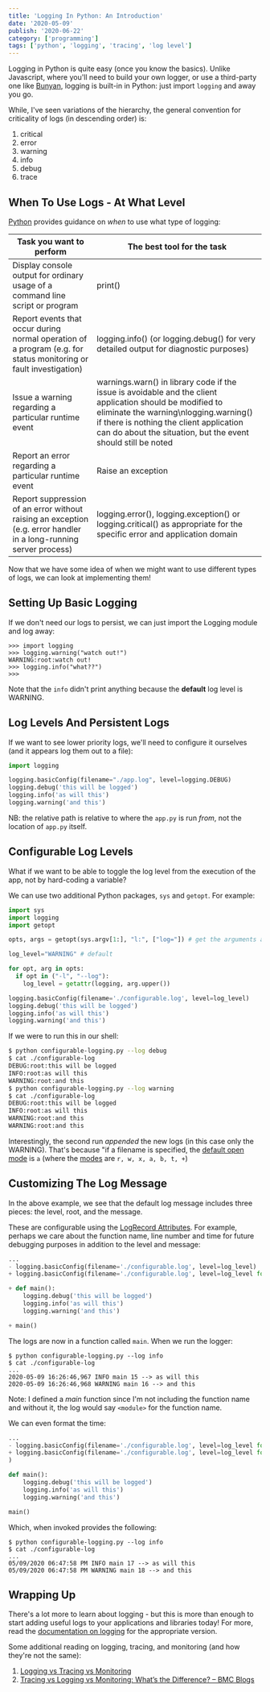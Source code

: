 ```yaml
---
title: 'Logging In Python: An Introduction'
date: '2020-05-09'
publish: '2020-06-22'
category: ['programming']
tags: ['python', 'logging', 'tracing', 'log level']
---
```


Logging in Python is quite easy (once you know the basics). Unlike Javascript, where you'll need to build your own logger, or use a third-party one like [Bunyan](../../2020-02-27/easy-logging-bunyan), logging is built-in in Python: just import `logging` and away you go.

While, I've seen variations of the hierarchy, the general convention for criticality of logs (in descending order) is:

1. critical
2. error
3. warning
4. info
5. debug
6. trace

## When To Use Logs - At What Level

[Python](https://docs.python.org/3.8/howto/logging.html#when-to-use-logging) provides guidance on _when_ to use what type of logging:

| Task you want to perform                                                                                          | The best tool for the task                                                                                                                                                                                                                                     |
| ----------------------------------------------------------------------------------------------------------------- | -------------------------------------------------------------------------------------------------------------------------------------------------------------------------------------------------------------------------------------------------------------- |
| Display console output for ordinary usage of a command line script or program                                     | print()                                                                                                                                                                                                                                                        |
| Report events that occur during normal operation of a program (e.g. for status monitoring or fault investigation) | logging.info() (or logging.debug() for very detailed output for diagnostic purposes)                                                                                                                                                                           |
| Issue a warning regarding a particular runtime event                                                              | warnings.warn() in library code if the issue is avoidable and the client application should be modified to eliminate the warning\nlogging.warning() if there is nothing the client application can do about the situation, but the event should still be noted |
| Report an error regarding a particular runtime event                                                              | Raise an exception                                                                                                                                                                                                                                             |
| Report suppression of an error without raising an exception (e.g. error handler in a long-running server process) | logging.error(), logging.exception() or logging.critical() as appropriate for the specific error and application domain                                                                                                                                        |

Now that we have some idea of when we might want to use different types of logs, we can look at implementing them!

## Setting Up Basic Logging

If we don't need our logs to persist, we can just import the Logging module and log away:

```python:title=basic-logging
>>> import logging
>>> logging.warning("watch out!")
WARNING:root:watch out!
>>> logging.info("what??")
>>>
```

Note that the `info` didn't print anything because the **default** log level is WARNING.

## Log Levels And Persistent Logs

If we want to see lower priority logs, we'll need to configure it ourselves (and it appears log them out to a file):

```python:title=app.py
import logging

logging.basicConfig(filename="./app.log", level=logging.DEBUG)
logging.debug('this will be logged')
logging.info('as will this')
logging.warning('and this')
```

NB: the relative path is relative to where the `app.py` is run _from_, not the location of `app.py` itself.

## Configurable Log Levels

What if we want to be able to toggle the log level from the execution of the app, not by hard-coding a variable?

We can use two additional Python packages, `sys` and `getopt`. For example:

```python:title=configurable-logging.py
import sys
import logging
import getopt

opts, args = getopt(sys.argv[1:], "l:", ["log="]) # get the arguments after the 0th, see if any are "l:" or "log="

log_level="WARNING" # default

for opt, arg in opts:
  if opt in ("-l", "--log"):
    log_level = getattr(logging, arg.upper())

logging.basicConfig(filename='./configurable.log', level=log_level)
logging.debug('this will be logged')
logging.info('as will this')
logging.warning('and this')
```

If we were to run this in our shell:

```bash
$ python configurable-logging.py --log debug
$ cat ./configurable-log
DEBUG:root:this will be logged
INFO:root:as will this
WARNING:root:and this
$ python configurable-logging.py --log warning
$ cat ./configurable-log
DEBUG:root:this will be logged
INFO:root:as will this
WARNING:root:and this
WARNING:root:and this
```

Interestingly, the second run _appended_ the new logs (in this case only the WARNING). That's because "if a filename is specified, the [default open mode](https://docs.python.org/3.8/library/logging.html#logging.basicConfig) is `a` (where the [modes](https://docs.python.org/3.8/library/functions.html#filemodes) are `r, w, x, a, b, t, +`)

## Customizing The Log Message

In the above example, we see that the default log message includes three pieces: the level, root, and the message.

These are configurable using the [LogRecord Attributes](https://docs.python.org/3.8/library/logging.html#logrecord-attributes). For example, perhaps we care about the function name, line number and time for future debugging purposes in addition to the level and message:

```diff:title="custom-log-attributes.py
...
- logging.basicConfig(filename='./configurable.log', level=log_level)
+ logging.basicConfig(filename='./configurable.log', level=log_level format='%(asctime)s %(levelname)s %(funcName)s %(lineno)d --> %(message)s')

+ def main():
    logging.debug('this will be logged')
    logging.info('as will this')
    logging.warning('and this')

+ main()
```

The logs are now in a function called `main`. When we run the logger:

```shell
$ python configurable-logging.py --log info
$ cat ./configurable-log
...
2020-05-09 16:26:46,967 INFO main 15 --> as will this
2020-05-09 16:26:46,968 WARNING main 16 --> and this
```

Note: I defined a _main_ function since I'm not including the function name and without it, the log would say `<module>` for the function name.

We can even format the time:

```diff:title="custom-time-format.py
...
- logging.basicConfig(filename='./configurable.log', level=log_level format='%(asctime)s %(levelname)s %(funcName)s %(lineno)d --> %(message)s')
+ logging.basicConfig(filename='./configurable.log', level=log_level format='%(asctime)s %(levelname)s %(funcName)s %(lineno)d --> %(message)s', datefmt='%m/%d/%Y %I:%M:%S %p')
)

def main():
    logging.debug('this will be logged')
    logging.info('as will this')
    logging.warning('and this')

main()
```

Which, when invoked provides the following:

```shell
$ python configurable-logging.py --log info
$ cat ./configurable-log
...
05/09/2020 06:47:58 PM INFO main 17 --> as will this
05/09/2020 06:47:58 PM WARNING main 18 --> and this
```

## Wrapping Up

There's a lot more to learn about logging - but this is more than enough to start adding useful logs to your applications and libraries today! For more, read the [documentation on logging](https://docs.python.org/3.8/howto/logging.html) for the appropriate version.

Some additional reading on logging, tracing, and monitoring (and how they're not the same):

1. [Logging vs Tracing vs Monitoring](https://winderresearch.com/logging-vs-tracing-vs-monitoring/#instrumentation-and-monitoring)
2. [Tracing vs Logging vs Monitoring: What’s the Difference? – BMC Blogs](https://www.bmc.com/blogs/monitoring-logging-tracing/)
